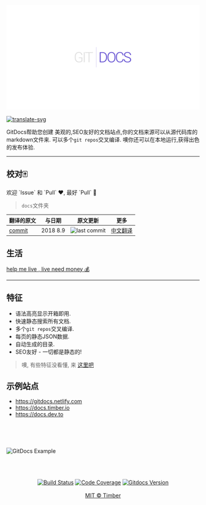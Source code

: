 ![GitDocs Logo](docs/.static/logo-markdown.png)

[![translate-svg]][translate-list]

GitDocs帮助您创建 美观的,SEO友好的文档站点,你的文档来源可以从源代码库的markdown文件来. 可以多个`git repos`交叉编译. 噢你还可以在本地运行,获得出色的发布体验. 

[translate-svg]: http://llever.com/translate.svg
[translate-list]: https://github.com/chinanf-boy/chinese-translate-list


---

## 校对🀄

欢迎 \`Issue\` 和 \`Pull\` ❤️, 最好 \`Pull\` 👏

> `docs`文件夹

|翻译的原文|与日期|原文更新|更多
---|---|---|---
[commit]|2018 8.9|![last commit][last]|[中文翻译][more]

[commit]:  https://github.com/timberio/gitdocs/tree/d9a11ab96041c94cbb216362d60e8e629b3aee2d
[last]: https://img.shields.io/github/last-commit/timberio/gitdocs.svg
[more]: https://github.com/chinanf-boy/chinese-translate-list

## 生活

[help me live , live need money 💰](https://github.com/chinanf-boy/live-need-money)

---

## 特征

-   语法高亮显示开箱即用. 
-   快速静态搜索所有文档. 
-   多个`git repos`交叉编译. 
-   每页的静态JSON数据. 
-   自动生成的目录. 
-   SEO友好 - 一切都是静态的!

> 噢, 有些特征没看懂, 来 [这里吧](https://gitdocs.netlify.com/)

## 示例站点

-   <https://gitdocs.netlify.com>
-   <https://docs.timber.io>
-   <https://docs.dev.to>

<br/>
<br/>
<br/>

![GitDocs Example](https://cl.ly/010X2F1Q413e/Screen%20Recording%202018-07-09%20at%2004.59%20PM.gif)

<div align="center">
  <br /> <br /> <br />
  <a href="https://travis-ci.org/timberio/gitdocs"><img src="https://img.shields.io/travis/timberio/gitdocs/master.svg?style=flat-square" alt="Build Status" /></a>
  <a href="https://coveralls.io/github/timberio/gitdocs"><img src="https://img.shields.io/coveralls/github/timberio/gitdocs/master.svg?style=flat-square" alt="Code Coverage" /></a>
  <a href="https://github.com/timberio/gitdocs/releases"><img src="https://img.shields.io/github/release/timberio/gitdocs.svg?style=flat-square" alt="Gitdocs Version" /></a>
  <br /> <br />
  <a href="https://timber.io">MIT © Timber</a>
</div>
